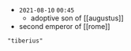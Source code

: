- `2021-08-10`  `00:45`
	- adoptive son of [[augustus]]
- second emperor of [[rome]]

```query
"tiberius"
```